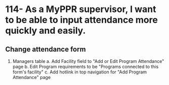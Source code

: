 # 114- As a MyPPR supervisor, I want to be able to input attendance more quickly and easily.
## Change attendance form

1. Managers table
    a. Add Facility field to "Add or Edit Program Attendance" page
    b. Edit Program requirements to be "Programs connected to this form's facility"
    c. Add hotlink in top navigation for "Add Program Attendance" page